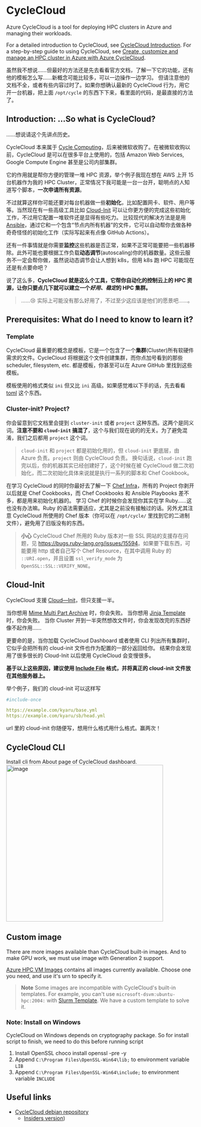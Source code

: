 # CycleCloud

Azure CycleCloud is a tool for deploying HPC clusters in Azure and managing their workloads.

For a detailed introduction to CycleCloud, see [CycleCloud Introduction](https://docs.microsoft.com/en-us/azure/cyclecloud).
For a step-by-step guide to using CycleCloud, see [Create, customize and manage an HPC cluster in Azure with Azure CycleCloud](https://docs.microsoft.com/en-us/learn/modules/azure-cyclecloud-high-performance-computing/).

虽然我不想说……但最好的方法还是先去看看官方文档，了解一下它的功能，还有他的模板怎么写……新概念可能比较多，可以一边操作一边学习。
但请注意他的文档不全，或者有些内容过时了。如果你想确认最新的 CycleCloud 行为，用它开一台机器，把上面 `/opt/cycle` 的东西下下来，看里面的代码，是最直接的方法了。

## Introduction: ...So what is CycleCloud?

……想说请这个先讲点历史。

CycleCloud 本来属于 [Cycle Computing](https://en.wikipedia.org/wiki/Cycle_Computing)，后来被微软收购了。在被微软收购以前，CycleCloud 是可以在很多平台上使用的，包括 Amazon Web Services, Google Compute Engine 甚至是公司内部集群。

它的作用就是帮你方便的管理一堆 HPC 资源，举个例子我现在想在 AWS 上开 15 台机器作为我的 HPC Cluster，正常情况下我可能是一台一台开，聪明点的人知道写个脚本，**一次申请所有资源**。

不过就算这样你可能还要对每台机器做一些**初始化**，比如配置网卡、软件、用户等等。当然现在有一些高级工具比如 [Cloud-Init](https://cloudinit.readthedocs.io/en/latest/) 可以让你更方便的完成这些初始化工作，不过用它配置一堆软件还是显得有些吃力。
比较现代的解决方法是是用 [Ansible](https://www.ansible.com/)，通过它和一个包含“节点内所有机器”的文件，它可以自动帮你去做各种奇奇怪怪的初始化工作（实际写起来有点像 GitHub Actions）。

还有一件事情就是你需要**监控**这些机器是否正常，如果不正常可能要把一些机器移除。此外可能也要根据工作负载**动态调节**(autoscaling)你的机器数量。这些云服务不一定会帮你做，虽然说动态调节会让人想到 k8s，但用 k8s 跑 HPC 可能现在还是有点要命吧？

说了这么多，**CycleCloud 就是这么个工具，它帮你自动化的控制云上的 HPC 资源，让你只要点几下就可以建立一个*好用、稳定*的 HPC 集群。**
> ……😢 实际上可能没有那么好用了，不过至少这应该是他们的愿景吧……。

## Prerequisites: What do I need to know to learn it?

### Template

CycleCloud 最重要的概念是模板，它是一个包含了一个**集群**(Cluster)所有软硬件需求的文件。CycleCloud 将根据这个文件创建集群，而你点加号看到的那些 scheduler, filesystem, etc. 都是模板，你甚至可以在 Azure GitHub 里找到这些模板。

模板使用的格式类似 `ini` 但又比 `ini` 高级。如果感觉难以下手的话，先去看看 [toml](https://github.com/toml-lang/toml) 这个东西。

### Cluster-init? Project? 

你会留意到它文档里会提到 `cluster-init` 或者 `project` 这种东西。这两个是同义词。**注意不要和 `cloud-init` 搞混了**，这个与我们现在说的的无关。为了避免混淆，我们之后都用 `project` 这个词。

> `cloud-init` 和 `project` 都是初始化用的，但 `cloud-init` 更底层，由 Azure 负责。`project` 则由 CycleCloud 负责。
> 换句话说，`cloud-init` 跑完以后，你的机器其实已经创建好了，这个时候在被 CycleCloud 做二次初始化，而二次初始化具体来说就是执行一系列的脚本和 Chef Cookbook。

在学习 CycleCloud 的同时你最好去了解一下 [Chef Infra](https://downloads.chef.io/tools/infra-server)，所有的 Project 你剥开以后就是 Chef Cookbooks，而 Chef Cookbooks 和 Ansible Playbooks 差不多，都是用来初始化机器的。
学习 Chef 的时候你会发现你其实在学 Ruby……这也没有办法嘛。Ruby 的语法需要适应，尤其是之前没有接触过的话。另外尤其注意 CycleCloud 所使用的 Chef 版本（你可以在 `/opt/cycle/` 里找到它的二进制文件），避免用了旧版没有的东西。

> **小心**
> CycleCloud Chef 所用的 Ruby 版本对一些 SSL 网站的支援存在问题，见 <https://bugs.ruby-lang.org/issues/15594>。如果要下载东西，可能要用 http 或者自己写个 Chef Resource，在其中调用 Ruby 的 `::URI.open`，并且设置 `ssl_verify_mode` 为 `OpenSSL::SSL::VERIFY_NONE`。

## Cloud-Init

CycleCloud 支援 [Cloud—Init](https://cloudinit.readthedocs.io/en/latest/)，但只支援一半。

当你想用 [Mime Multi Part Archive](https://cloudinit.readthedocs.io/en/latest/topics/format.html#mime-multi-part-archive) 时，你会失败。
当你想用 [Jinja Template](https://cloudinit.readthedocs.io/en/latest/topics/instancedata.html#using-instance-data) 时，你会失败。
当你 Cluster 开到一半突然想改文件时，你会发现改完的东西好像不起作用……

更要命的是，当你加载 CycleCloud Dashboard 或者使用 CLI 列出所有集群时，它似乎会把所有的 cloud-init 文件也作为配置的一部分返回给你。
结果你会发现用了很多很长的 Cloud-Init 以后使用 CycleCloud 会变慢很多。

**基于以上这些原因，建议使用 [Include File](https://cloudinit.readthedocs.io/en/latest/topics/format.html#include-file) 格式，并将真正的 cloud-init 文件放在其他服务器上。**

举个例子，我们的 cloud-init 可以这样写

```yaml
#include-once

https://example.com/kyaru/base.yml
https://example.com/kyaru/sb/head.yml
```

url 里的 cloud-init 你随便写，想用什么格式用什么格式。赢两次！

## CycleCloud CLI

Install cli from About page of CycleCloud dashboard.
<img width="419" alt="image" src="https://user-images.githubusercontent.com/65301509/140474967-83bde5b7-9df4-4cc1-9b46-37b04adce16a.png">

## Custom image

There are more images available than CycleCloud built-in images.
And to make GPU work, we must use image with Generation 2 support.

[Azure HPC VM Images](https://techcommunity.microsoft.com/t5/azure-compute-blog/azure-hpc-vm-images/ba-p/977094) contains all images currently available.
Choose one you need, and use it's urn to specify it.

> **Note**
> Some images are incompatible with CycleCloud's built-in templates. For example, you can't use `microsoft-dsvm:ubuntu-hpc:2004:` with [Slurm Template](https://github.com/Azure/cyclecloud-slurm).
> We have a custom template to solve it.

### Note: Install on Windows

CycleCloud on Windows depends on cryptography package.
So for install script to finish, we need to do this before running script

1. Install OpenSSL
    choco install openssl -pre -y
2. Append `C:\Program Files\OpenSSL-Win64\lib;` to environment variable `LIB`
3. Append `C:\Program Files\OpenSSL-Win64\include;` to environment variable `INCLUDE`

## Useful links

- [CycleCloud debian repository](https://packages.microsoft.com/repos/cyclecloud/)
    - [Insiders version](https://packages.microsoft.com/repos/cyclecloud-insiders/)) 
